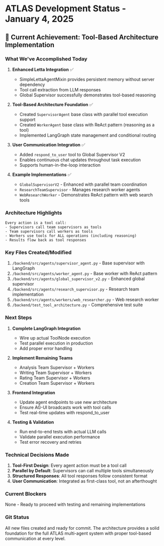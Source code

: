 # ATLAS Development Status - January 4, 2025

## 🎯 Current Achievement: Tool-Based Architecture Implementation

### What We've Accomplished Today

1. **Enhanced Letta Integration** ✅
   - SimpleLettaAgentMixin provides persistent memory without server dependency
   - Tool call extraction from LLM responses
   - Global Supervisor successfully demonstrates tool-based reasoning

2. **Tool-Based Architecture Foundation** ✅
   - Created `SupervisorAgent` base class with parallel tool execution support
   - Created `WorkerAgent` base class with ReAct pattern (reasoning as a tool)
   - Implemented LangGraph state management and conditional routing

3. **User Communication Integration** ✅
   - Added `respond_to_user` tool to Global Supervisor V2
   - Enables continuous chat updates throughout task execution
   - Supports human-in-the-loop interaction

4. **Example Implementations** ✅
   - `GlobalSupervisorV2` - Enhanced with parallel team coordination
   - `ResearchTeamSupervisor` - Manages research worker agents
   - `WebResearchWorker` - Demonstrates ReAct pattern with web search tools

### Architecture Highlights

```
Every action is a tool call:
- Supervisors call team supervisors as tools
- Team supervisors call workers as tools
- Workers use tools for ALL operations (including reasoning)
- Results flow back as tool responses
```

### Key Files Created/Modified

1. `/backend/src/agents/supervisor_agent.py` - Base supervisor with LangGraph
2. `/backend/src/agents/worker_agent.py` - Base worker with ReAct pattern
3. `/backend/src/agents/global_supervisor_v2.py` - Enhanced global supervisor
4. `/backend/src/agents/research_supervisor.py` - Research team implementation
5. `/backend/src/agents/workers/web_researcher.py` - Web research worker
6. `/backend/test_tool_architecture.py` - Comprehensive test suite

### Next Steps

1. **Complete LangGraph Integration**
   - Wire up actual ToolNode execution
   - Test parallel execution in production
   - Add proper error handling

2. **Implement Remaining Teams**
   - Analysis Team Supervisor + Workers
   - Writing Team Supervisor + Workers
   - Rating Team Supervisor + Workers
   - Creation Team Supervisor + Workers

3. **Frontend Integration**
   - Update agent endpoints to use new architecture
   - Ensure AG-UI broadcasts work with tool calls
   - Test real-time updates with respond_to_user

4. **Testing & Validation**
   - Run end-to-end tests with actual LLM calls
   - Validate parallel execution performance
   - Test error recovery and retries

### Technical Decisions Made

1. **Tool-First Design**: Every agent action must be a tool call
2. **Parallel by Default**: Supervisors can call multiple tools simultaneously
3. **Structured Responses**: All tool responses follow consistent format
4. **User Communication**: Integrated as first-class tool, not an afterthought

### Current Blockers

None - Ready to proceed with testing and remaining implementations

### Git Status

All new files created and ready for commit. The architecture provides a solid foundation for the full ATLAS multi-agent system with proper tool-based communication at every level.